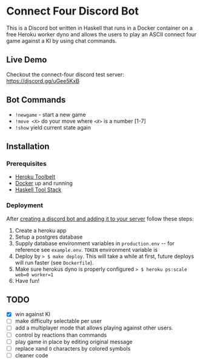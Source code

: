 # Connect Four Discord Bot

This is a Discord bot written in Haskell that runs in a Docker container on a free Heroku worker dyno and allows the users to play an ASCII connect four game against a KI by using chat commands.

## Live Demo

Checkout the connect-four discord test server: <https://discord.gg/uGee5KxB>

## Bot Commands

 * `!newgame` - start a new game
 * `!move <X>` do your move where _`<X>`_ is a number [1-7]
 * `!show` yield current state again
 
## Installation

### Prerequisites

* [Heroku Toolbelt](https://devcenter.heroku.com/articles/heroku-cli)
* [Docker](https://www.docker.com/get-started) up and running
* [Haskell Tool Stack](https://docs.haskellstack.org/en/stable/install_and_upgrade/)

### Deployment

After [creating a discord bot and adding it to your server](https://github.com/reactiflux/discord-irc/wiki/Creating-a-discord-bot-&-getting-a-token) follow these steps:
 
1. Create a heroku app
2. Setup a postgres database
3. Supply database environment variables in `production.env` -- for reference see `example.env`.  `TOKEN` environment variable is 
4. Deploy by `> $ make deploy`. This will take a while at first, future deploys will run faster (see `Dockerfile`).
5. Make sure herokus dyno is properly configured `> $ heroku ps:scale web=0 worker=1`
6. Have fun!

## TODO 

- [x] win against KI
- [ ] make difficulty selectable per user
- [ ] add a multiplayer mode that allows playing against other users.
- [ ] control by reactions than commands
- [ ] play game in place by editing original message
- [ ] replace `X`and `O` characters by colored symbols
- [ ] cleaner code
